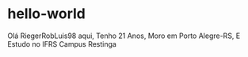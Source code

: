 # hello-world
Olá
RiegerRobLuis98 aqui, Tenho 21 Anos, Moro em Porto Alegre-RS, E Estudo no IFRS Campus Restinga
